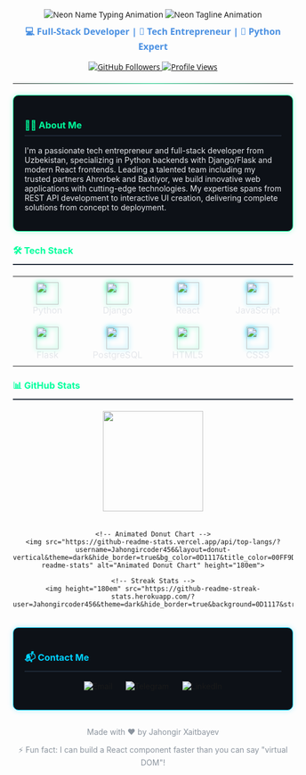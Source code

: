 <div align="center" style="font-family: 'Segoe UI', Tahoma, Geneva, Verdana, sans-serif;">

  <!-- Header Section with Neon Effect -->
  <img src="https://readme-typing-svg.herokuapp.com?font=Fira+Code&weight=600&size=32&duration=3000&pause=1000&color=00FF9D&bgcolor=0D1117&center=true&vCenter=true&width=500&lines=Jahongir+Xaitbayev" alt="Neon Name Typing Animation">
  
  <!-- Neon Tagline -->
  <img src="https://readme-typing-svg.herokuapp.com?font=Fira+Code&weight=600&size=24&duration=3000&pause=1000&color=00D1FF&bgcolor=0D1117&center=true&vCenter=true&width=600&lines=Startup+Founder+in+Uzbekistan" alt="Neon Tagline Animation">
  
  <h3 style="color: #4A90E2; margin-top: 10px;">💻 Full-Stack Developer | 🚀 Tech Entrepreneur | 🐍 Python Expert</h3>
  
  <!-- Badges -->
  <p>
    <a href="https://github.com/Jahongircoder456?tab=followers">
      <img src="https://img.shields.io/github/followers/Jahongircoder456?style=for-the-badge&label=Followers&color=00FF9D&labelColor=0D1117" alt="GitHub Followers">
    </a>
    <a href="https://github.com/Jahongircoder456">
      <img src="https://komarev.com/ghpvc/?username=Jahongircoder456&style=for-the-badge&label=Profile+Views&color=00D1FF&labelColor=0D1117" alt="Profile Views">
    </a>
  </p>
  
  <!-- Divider -->
  <hr style="border: 0; height: 1px; background-image: linear-gradient(to right, rgba(0,255,157,0), rgba(0,255,157,0.75), rgba(0,255,157,0)); margin: 20px 0;">
</div>

<!-- About Section with Neon Border -->
<div style="background-color: #0D1117; padding: 20px; border-radius: 10px; margin: 20px 0; border: 1px solid #00FF9D; box-shadow: 0 0 10px rgba(0,255,157,0.3);">
  <h3 style="color: #00FF9D; border-bottom: 2px solid #1F2937; padding-bottom: 8px;">👨‍💻 About Me</h3>
  <p style="color: #E5E7EB;">
    I'm a passionate tech entrepreneur and full-stack developer from Uzbekistan, specializing in Python backends with Django/Flask and modern React frontends. 
    Leading a talented team including my trusted partners Ahrorbek and Baxtiyor, we build innovative web applications with cutting-edge technologies.
    My expertise spans from REST API development to interactive UI creation, delivering complete solutions from concept to deployment.
  </p>
</div>

<!-- Tech Stack Section -->
<div>
  <h3 style="color: #00FF9D; border-bottom: 2px solid #1F2937; padding-bottom: 8px;">🛠️ Tech Stack</h3>
  
  <div align="center" style="margin: 20px 0;">
    <table>
      <tr>
        <td align="center" width="110" style="padding: 10px;">
          <img src="https://cdn.jsdelivr.net/gh/devicons/devicon/icons/python/python-original.svg" width="40" style="filter: drop-shadow(0 0 5px #00FF9D);"/>
          <br><span style="color: #E5E7EB;">Python</span>
        </td>
        <td align="center" width="110" style="padding: 10px;">
          <img src="https://cdn.jsdelivr.net/gh/devicons/devicon/icons/django/django-plain.svg" width="40" style="filter: drop-shadow(0 0 5px #00FF9D);"/>
          <br><span style="color: #E5E7EB;">Django</span>
        </td>
        <td align="center" width="110" style="padding: 10px;">
          <img src="https://cdn.jsdelivr.net/gh/devicons/devicon/icons/react/react-original.svg" width="40" style="filter: drop-shadow(0 0 5px #00D1FF);"/>
          <br><span style="color: #E5E7EB;">React</span>
        </td>
        <td align="center" width="110" style="padding: 10px;">
          <img src="https://cdn.jsdelivr.net/gh/devicons/devicon/icons/javascript/javascript-original.svg" width="40" style="filter: drop-shadow(0 0 5px #00D1FF);"/>
          <br><span style="color: #E5E7EB;">JavaScript</span>
        </td>
      </tr>
      <tr>
        <td align="center" width="110" style="padding: 10px;">
          <img src="https://cdn.jsdelivr.net/gh/devicons/devicon/icons/flask/flask-original.svg" width="40" style="filter: drop-shadow(0 0 5px #00FF9D);"/>
          <br><span style="color: #E5E7EB;">Flask</span>
        </td>
        <td align="center" width="110" style="padding: 10px;">
          <img src="https://cdn.jsdelivr.net/gh/devicons/devicon/icons/postgresql/postgresql-original.svg" width="40" style="filter: drop-shadow(0 0 5px #00D1FF);"/>
          <br><span style="color: #E5E7EB;">PostgreSQL</span>
        </td>
        <td align="center" width="110" style="padding: 10px;">
          <img src="https://cdn.jsdelivr.net/gh/devicons/devicon/icons/html5/html5-original.svg" width="40" style="filter: drop-shadow(0 0 5px #00FF9D);"/>
          <br><span style="color: #E5E7EB;">HTML5</span>
        </td>
        <td align="center" width="110" style="padding: 10px;">
          <img src="https://cdn.jsdelivr.net/gh/devicons/devicon/icons/css3/css3-original.svg" width="40" style="filter: drop-shadow(0 0 5px #00D1FF);"/>
          <br><span style="color: #E5E7EB;">CSS3</span>
        </td>
      </tr>
    </table>
  </div>
</div>

<!-- Stats Section with Animated Donut Chart -->
<div>
  <h3 style="color: #00FF9D; border-bottom: 2px solid #1F2937; padding-bottom: 8px;">📊 GitHub Stats</h3>
  
  <div align="center" style="margin-top: 20px; display: flex; flex-wrap: wrap; justify-content: center; gap: 20px;">
    <!-- GitHub Stats Card -->
    <img height="180em" src="https://github-readme-stats.vercel.app/api?username=Jahongircoder456&show_icons=true&theme=dark&include_all_commits=true&count_private=true&hide_border=true&bg_color=0D1117&title_color=00FF9D&icon_color=00D1FF&text_color=E5E7EB"/>
    
    <!-- Animated Donut Chart -->
    <img src="https://github-readme-stats.vercel.app/api/top-langs/?username=Jahongircoder456&layout=donut-vertical&theme=dark&hide_border=true&bg_color=0D1117&title_color=00FF9D&text_color=E5E7EB&langs_count=6&size_weight=0.5&count_weight=0.5&exclude_repo=github-readme-stats" alt="Animated Donut Chart" height="180em">
    
    <!-- Streak Stats -->
    <img height="180em" src="https://github-readme-streak-stats.herokuapp.com/?user=Jahongircoder456&theme=dark&hide_border=true&background=0D1117&stroke=00FF9D&ring=00D1FF&fire=00D1FF&currStreakNum=E5E7EB&sideNums=E5E7EB&currStreakLabel=E5E7EB&sideLabels=E5E7EB&dates=8B949E"/>
  </div>
</div>

<!-- Contact Section -->
<div style="background-color: #0D1117; padding: 20px; border-radius: 10px; margin: 20px 0; border: 1px solid #00D1FF; box-shadow: 0 0 10px rgba(0,209,255,0.3);">
  <h3 style="color: #00D1FF; border-bottom: 2px solid #1F2937; padding-bottom: 8px;">📬 Contact Me</h3>
  
  <p align="center">
    <a href="mailto:jahongiritdasturchi@gmail.com" style="text-decoration: none; margin: 0 10px;">
      <img src="https://img.shields.io/badge/Gmail-EA4335?style=for-the-badge&logo=gmail&logoColor=white&labelColor=0D1117" alt="Email">
    </a>
    <a href="https://t.me/profitlifeme" style="text-decoration: none; margin: 0 10px;">
      <img src="https://img.shields.io/badge/Telegram-26A5E4?style=for-the-badge&logo=telegram&logoColor=white&labelColor=0D1117" alt="Telegram">
    </a>
    <a href="https://linkedin.com/in/yourprofile" style="text-decoration: none; margin: 0 10px;">
      <img src="https://img.shields.io/badge/LinkedIn-0A66C2?style=for-the-badge&logo=linkedin&logoColor=white&labelColor=0D1117" alt="LinkedIn">
    </a>
  </p>
</div>

<!-- Footer -->
<div align="center" style="margin-top: 30px; color: #8B949E; font-size: 14px;">
  <p>Made with ❤️ by Jahongir Xaitbayev</p>
  <p>⚡ Fun fact: I can build a React component faster than you can say "virtual DOM"!</p>
</div>
